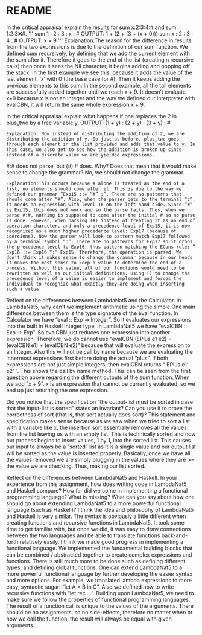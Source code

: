 # README
In the critical appraisal explain the results for sum x:2:3:4:# and sum 1:2:3:x:#.
''' sum 1 : 2 : 3 : x : #
	OUTPUT: 1 + (2 + (3 + (x + 0)))
sum x : 2 : 3 : 4 : #
	OUTPUT: x + 9 ''' 
	Explanation:The reason for the difference in results from the two expressions is due to the definition of our sum function. We defined sum recursively, by defining that we add the current element with the sum after it. Therefore it goes to the end of the list (creating n recursive calls) then once it sees the Nil character, it begins adding and popping off the stack. In the first example we see this, because it adds the value of the last element, ‘x’ with 0 (the base case for #). Then it keeps adding the previous elements to this sum. In the second example, all the tail elements are successfully added together until we reach x + 9. It doesn’t evaluate x+9 because x is not an integer and the way we defined our interpreter with evalCBN, it will return the same whole expression x + 9.


In the critical appraisal explain what happens if one replaces the 2 in plus_two by a free variable y.
	OUTPUT:  (1 + y) : (2 + y) : (3 + y) : #

	Explanation: Now instead of distributing the addition of 2, we are distributing the addition of y. So just as before, plus_two goes through each element in the list provided and adds that value to y. In this case, we also get to see how the addition is broken up since instead of a discrete value we are yielded expressions.

#:# does not parse, but (#):# does. Why? Does that mean that it would make sense to change the grammar?
No, we should not change the grammar.

	Explanation:This occurs because # alone is treated as the end of a list, no elements should come after it. This is due to the way we defined our grammar “Exp15 ::= “#” ;”. There are no patterns that should come after “#”. Also, when the parser gets to the terminal “:”, it needs an expression with level 16 on the left hand side. Since “#” is Exp15, this does not work and so the parse fails. Thus, when we parse #:#, nothing is supposed to come after the initial # so no parse is done. However, when parsing (#) instead of treating it as an end of operation character, and only a precedence level of Exp15, it is now recognized as a much higher precedence level: Exp17 (because of coercions). Now the parser will look to pattern match Exp17 followed by a terminal symbol “:”. There are no patterns for Exp17 so it drops the precedence level to Exp16, thus pattern matching the ECons rule: “ Exp16 ::= Exp16 “:” Exp15. Therefore, the operation is parsed. We don’t think it makes sense to change the grammar because in our heads it makes the most sense to keep a value to determine the end of a process. Without this value, all of our functions would need to be rewritten as well as our initial definitions. Using () to change the precedence level of a value is easier to implement and forces the individual to recognize what exactly they are doing when inserting such a value. 

Reflect on the differences between LambdaNat5 and the Calculator. In LambdaNat5, why can't we implement arithmetic using the simple
One main difference between them is the type signature  of the eval function. In Calculator we have “eval :: Exp -> Integer”. So it evaluates our expressions into the built in Haskell Integer type. In LambdaNat5 we have “evalCBN :: Exp -> Exp”. So evalCBN just reduces one expression into another expression. Therefore, we do cannot use “evalCBN (EPlus e1 e2) = (evalCBN e1) + (evalCBN e2)” because that will evaluate the expression to an Integer. Also this will not be call by name because we are evaluating the innermost expressions first before doing the actual “plus”. If both expressions are not just simple integers, then evalCBN returns “ EPlus e1’ e2’ ”. This shows the call by name method. This can be seen from the first question above regarding the different outputs of the sum function. When we add “x + 9”. x is an expression that cannot be currently evaluated, so we end up just returning the one expression.


Did you notice that the specification “the output-list must be sorted in case that the input-list is sorted” states an invariant? Can you use it to prove the correctness of sort (that is, that sort actually does sort)? 
This statement and specification makes sense because as we saw when we tried to sort a list with a variable like x, the insertion sort essentially removes all the values from the list leaving us with an empty list. This is technically sorted and now our process begins to insert values, 1 by 1, into the sorted list. This causes our input to always be a “sorted” list as it is a single value and our output list will be sorted as the value is inserted properly. Basically, once we have all the values removed we are simply plugging in the values where they are >= the value we are checking. Thus, making our list sorted. 

Reflect on the differences between LambdaNat5 and Haskell. In your experience from this assignment, how does writing code in LambdaNat5 and Haskell compare? How far did we come in implementing a functional programming language? What is missing? What can you say about how one should go about extending LambdaNat5 to a more powerful functional language (such as Haskell)?
I think the idea and philosophy of LambdaNat5 and Haskell is very similar. The syntax is obviously a little different when creating functions and recursive functions in LambdaNat5. It took some time to get familiar with, but once we did, it was easy to draw connections between the two languages and be able to translate functions back-and-forth relatively easily. I think we made good progress in implementing a functional language. We implemented the fundamental building blocks that can be combined / abstracted together to create complex expressions and functions. There is still much more to be done such as defining different types, and defining global functions. One can extend LambdaNat5 to a more powerful functional language by further developing the easier syntax and more options. For example, we translated lambda expressions to more easy, syntactic sugar: “let A = B in C”. Also we defined how to write recursive functions with “let rec …”. Building upon LambdaNat5, we need to make sure we follow the properties of functional programming languages. The result of a function call is unique to the values of the arguments. There should be no assignments, so no side-effects, therefore no matter when or how we call the function, the result will always be equal with given arguments.

